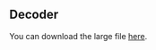 ## Decoder

You can download the large file [here](https://drive.google.com/file/d/1Wg-4vtQtGaRo84w_aaY4c_XF0FcEMNh9/view?usp=sharing).
